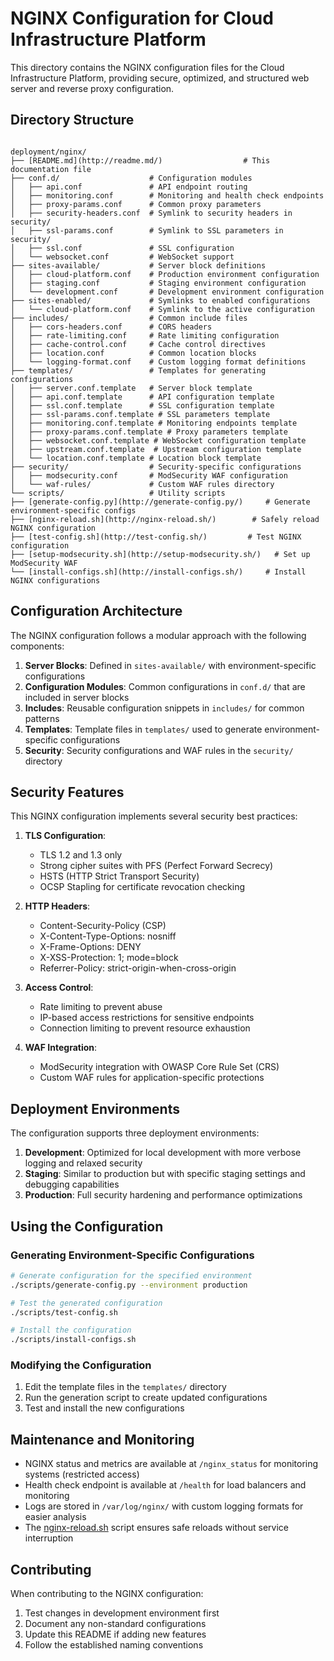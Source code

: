# NGINX Configuration for Cloud Infrastructure Platform

This directory contains the NGINX configuration files for the Cloud Infrastructure Platform, providing secure, optimized, and structured web server and reverse proxy configuration.

## Directory Structure

```

deployment/nginx/
├── [README.md](http://readme.md/)                  # This documentation file
├── conf.d/                    # Configuration modules
│   ├── api.conf               # API endpoint routing
│   ├── monitoring.conf        # Monitoring and health check endpoints
│   ├── proxy-params.conf      # Common proxy parameters
│   ├── security-headers.conf  # Symlink to security headers in security/
│   ├── ssl-params.conf        # Symlink to SSL parameters in security/
│   ├── ssl.conf               # SSL configuration
│   └── websocket.conf         # WebSocket support
├── sites-available/           # Server block definitions
│   ├── cloud-platform.conf    # Production environment configuration
│   ├── staging.conf           # Staging environment configuration
│   └── development.conf       # Development environment configuration
├── sites-enabled/             # Symlinks to enabled configurations
│   └── cloud-platform.conf    # Symlink to the active configuration
├── includes/                  # Common include files
│   ├── cors-headers.conf      # CORS headers
│   ├── rate-limiting.conf     # Rate limiting configuration
│   ├── cache-control.conf     # Cache control directives
│   ├── location.conf          # Common location blocks
│   └── logging-format.conf    # Custom logging format definitions
├── templates/                 # Templates for generating configurations
│   ├── server.conf.template   # Server block template
│   ├── api.conf.template      # API configuration template
│   ├── ssl.conf.template      # SSL configuration template
│   ├── ssl-params.conf.template # SSL parameters template
│   ├── monitoring.conf.template # Monitoring endpoints template
│   ├── proxy-params.conf.template # Proxy parameters template
│   ├── websocket.conf.template # WebSocket configuration template
│   ├── upstream.conf.template  # Upstream configuration template
│   └── location.conf.template # Location block template
├── security/                  # Security-specific configurations
│   ├── modsecurity.conf       # ModSecurity WAF configuration
│   └── waf-rules/             # Custom WAF rules directory
└── scripts/                   # Utility scripts
├── [generate-config.py](http://generate-config.py/)     # Generate environment-specific configs
├── [nginx-reload.sh](http://nginx-reload.sh/)        # Safely reload NGINX configuration
├── [test-config.sh](http://test-config.sh/)         # Test NGINX configuration
├── [setup-modsecurity.sh](http://setup-modsecurity.sh/)   # Set up ModSecurity WAF
└── [install-configs.sh](http://install-configs.sh/)     # Install NGINX configurations

```

## Configuration Architecture

The NGINX configuration follows a modular approach with the following components:

1. **Server Blocks**: Defined in `sites-available/` with environment-specific configurations
2. **Configuration Modules**: Common configurations in `conf.d/` that are included in server blocks
3. **Includes**: Reusable configuration snippets in `includes/` for common patterns
4. **Templates**: Template files in `templates/` used to generate environment-specific configurations
5. **Security**: Security configurations and WAF rules in the `security/` directory

## Security Features

This NGINX configuration implements several security best practices:

1. **TLS Configuration**:
   - TLS 1.2 and 1.3 only
   - Strong cipher suites with PFS (Perfect Forward Secrecy)
   - HSTS (HTTP Strict Transport Security)
   - OCSP Stapling for certificate revocation checking

2. **HTTP Headers**:
   - Content-Security-Policy (CSP)
   - X-Content-Type-Options: nosniff
   - X-Frame-Options: DENY
   - X-XSS-Protection: 1; mode=block
   - Referrer-Policy: strict-origin-when-cross-origin

3. **Access Control**:
   - Rate limiting to prevent abuse
   - IP-based access restrictions for sensitive endpoints
   - Connection limiting to prevent resource exhaustion

4. **WAF Integration**:
   - ModSecurity integration with OWASP Core Rule Set (CRS)
   - Custom WAF rules for application-specific protections

## Deployment Environments

The configuration supports three deployment environments:

1. **Development**: Optimized for local development with more verbose logging and relaxed security
2. **Staging**: Similar to production but with specific staging settings and debugging capabilities
3. **Production**: Full security hardening and performance optimizations

## Using the Configuration

### Generating Environment-Specific Configurations

```bash
# Generate configuration for the specified environment
./scripts/generate-config.py --environment production

# Test the generated configuration
./scripts/test-config.sh

# Install the configuration
./scripts/install-configs.sh

```

### Modifying the Configuration

1. Edit the template files in the `templates/` directory
2. Run the generation script to create updated configurations
3. Test and install the new configurations

## Maintenance and Monitoring

- NGINX status and metrics are available at `/nginx_status` for monitoring systems (restricted access)
- Health check endpoint is available at `/health` for load balancers and monitoring
- Logs are stored in `/var/log/nginx/` with custom logging formats for easier analysis
- The [nginx-reload.sh](http://nginx-reload.sh/) script ensures safe reloads without service interruption

## Contributing

When contributing to the NGINX configuration:

1. Test changes in development environment first
2. Document any non-standard configurations
3. Update this README if adding new features
4. Follow the established naming conventions